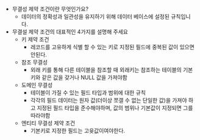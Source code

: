 - 무결성 제약 조건이란 무엇인가요?
  - 데이터의 정확성과 일관성을 유지하기 위해 데이터 베이스에 설정된 규칙입니다.
- 무결설 제약 조건의 대표적인 4가지를 설명해 주세요
  - 키 제약 조건
    - 레코드를 고유하게 식별 할 수 있는 키로 지정된 필드에 중복된 값이 있으면 안된다.
  - 참조 무결성
    - 외래 키를 통해 다른 테이블을 참조할 때 외래키는 참조하는 테이블의 기본키와 같은 값을 갖거나 NULL 값을 가져야함
  - 도메인 무결성
    - 테이블이 가질 수 있는 필드 타입과 범위에 대한 규칙
    - 각각의 필드 데이터는 원자 값(더이상 쪼갤 수 없는 단일한 값)을 가져야 하고 지정된 필드 타입을 준수해야하며, 값의 범위나 기본값이 지정되면 그를 따라야함
  - 엔티티 무결성 제약 조건
    - 기본키로 지정한 필드는 고윳값이여야한다.